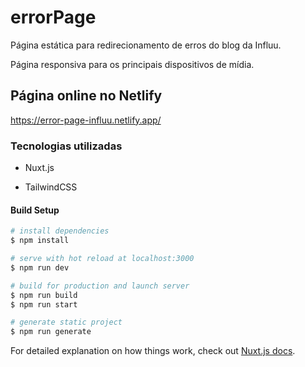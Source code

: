 # errorPage
Página estática para redirecionamento de erros do blog  da Influu.

Página responsiva para os principais dispositivos de mídia.

## Página online no Netlify
https://error-page-influu.netlify.app/

### Tecnologias utilizadas
- Nuxt.js

- TailwindCSS

#### Build Setup

```bash
# install dependencies
$ npm install

# serve with hot reload at localhost:3000
$ npm run dev

# build for production and launch server
$ npm run build
$ npm run start

# generate static project
$ npm run generate
```

For detailed explanation on how things work, check out [Nuxt.js docs](https://nuxtjs.org).
